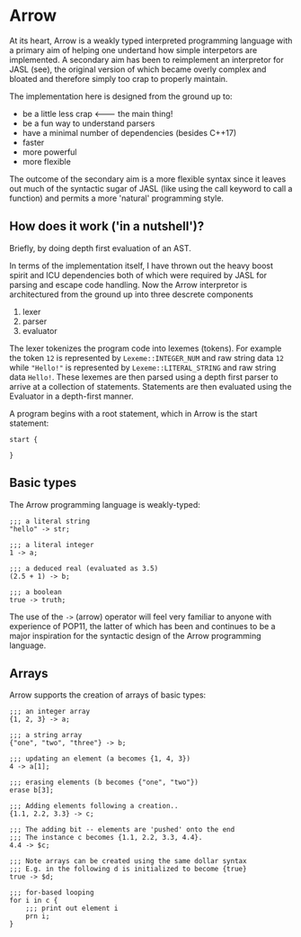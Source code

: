 # Arrow

At its heart, Arrow is a weakly typed interpreted programming language with a primary aim of helping one undertand how simple interpetors are implemented. A secondary aim has been to reimplement an interpretor for JASL (see), the original version of which became overly complex and bloated and therefore simply too crap to properly maintain.  

The implementation here is designed from the ground up to:

* be a little less crap <--- the main thing!
* be a fun way to understand parsers
* have a minimal number of dependencies (besides C++17)
* faster
* more powerful
* more flexible

The outcome of the secondary aim is a more flexible syntax since it leaves out much of the syntactic sugar of JASL (like using the call keyword to call a function) and permits a more 'natural' programming style.

## How does it work ('in a nutshell')?

Briefly, by doing depth first evaluation of an AST.

In terms of the implementation itself, I have thrown out the heavy boost spirit and ICU dependencies both of which were required by JASL for parsing and escape code handling.
Now the Arrow interpretor is architectured from the ground up into three descrete components

1. lexer
2. parser
3. evaluator

The lexer tokenizes the program code into lexemes (tokens). For example the token `12` is represented by `Lexeme::INTEGER_NUM` and
raw string data `12` while `"Hello!"` is represented by `Lexeme::LITERAL_STRING` and raw string data `Hello!`. 
These lexemes are then parsed using a depth first parser to arrive at a collection of statements. Statements are then evaluated using the Evaluator
in a depth-first manner. 

A program begins with a root statement, which in Arrow is the start statement:

```
start {

}
```

## Basic types

The Arrow programming language is weakly-typed:

```
;;; a literal string
"hello" -> str;

;;; a literal integer
1 -> a;

;;; a deduced real (evaluated as 3.5)
(2.5 + 1) -> b;

;;; a boolean
true -> truth;
```
The use of the `->` (arrow) operator will feel very familiar to anyone with experience of POP11, the latter of which has been and continues to be a major inspiration for the syntactic design of the Arrow programming language.

## Arrays

Arrow supports the creation of arrays of basic types:

```
;;; an integer array
{1, 2, 3} -> a;

;;; a string array
{"one", "two", "three"} -> b;

;;; updating an element (a becomes {1, 4, 3})
4 -> a[1];

;;; erasing elements (b becomes {"one", "two"})
erase b[3];

;;; Adding elements following a creation..
{1.1, 2.2, 3.3} -> c;

;;; The adding bit -- elements are 'pushed' onto the end
;;; The instance c becomes {1.1, 2.2, 3.3, 4.4}.
4.4 -> $c;

;;; Note arrays can be created using the same dollar syntax
;;; E.g. in the following d is initialized to become {true}
true -> $d;

;;; for-based looping
for i in c {
    ;;; print out element i
    prn i;
}
```

